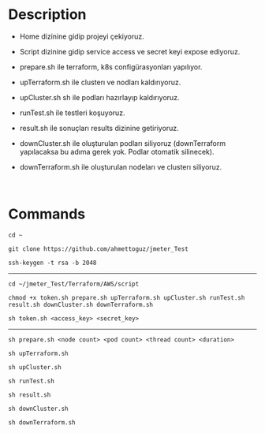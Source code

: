 # Description

- Home dizinine gidip projeyi çekiyoruz.

- Script dizinine gidip service access ve secret keyi expose ediyoruz.

- prepare.sh ile terraform, k8s configürasyonları yapılıyor.

- upTerraform.sh ile clusterı ve nodları kaldırıyoruz.

- upCluster.sh sh ile podları hazırlayıp kaldırıyoruz.

- runTest.sh ile testleri koşuyoruz.

- result.sh ile sonuçları results dizinine getiriyoruz.

- downCluster.sh ile oluşturulan podları siliyoruz (downTerraform yapılacaksa bu adıma gerek yok. Podlar otomatik silinecek).

- downTerraform.sh ile oluşturulan nodeları ve clusterı siliyoruz.

</br>

# Commands

```
cd ~
```

```
git clone https://github.com/ahmettoguz/jmeter_Test
```

```
ssh-keygen -t rsa -b 2048
```
---

```
cd ~/jmeter_Test/Terraform/AWS/script
```

```
chmod +x token.sh prepare.sh upTerraform.sh upCluster.sh runTest.sh result.sh downCluster.sh downTerraform.sh
```

```
sh token.sh <access_key> <secret_key>
```
---

```
sh prepare.sh <node count> <pod count> <thread count> <duration>
```

```
sh upTerraform.sh
```

```
sh upCluster.sh
```

```
sh runTest.sh
```

```
sh result.sh
```

```
sh downCluster.sh
```

```
sh downTerraform.sh
```